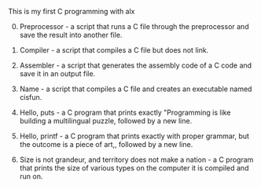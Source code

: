 This is my first C programming with alx


0. Preprocessor - a script that runs a C file through the preprocessor and save the result into another file.



1. Compiler - a script that compiles a C file but does not link.



2. Assembler - a script that generates the assembly code of a C code and save it in an output file.



3. Name - a script that compiles a C file and creates an executable named cisfun.



4. Hello, puts - a C program that prints exactly "Programming is like building a multilingual puzzle, followed by a new line.



5. Hello, printf - a C program that prints exactly with proper grammar, but the outcome is a piece of art,, followed by a new line.



6. Size is not grandeur, and territory does not make a nation - a C program that prints the size of various types on the computer it is compiled and run on.
